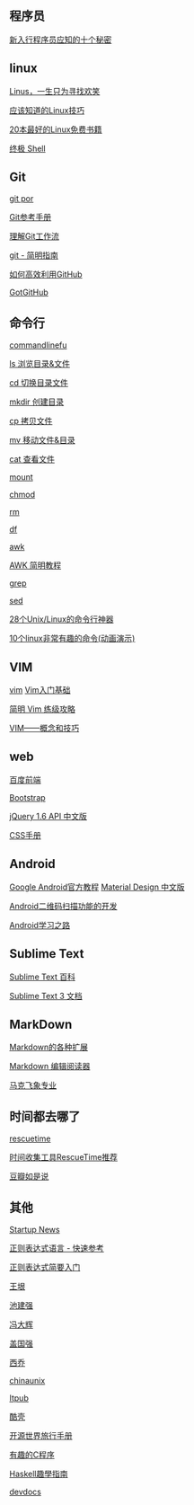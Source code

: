 ## 程序员 ##

[新入行程序员应知的十个秘密](http://www.lemge.com/index.php?c=cont_cm_c&m=view_cont&id=281)


## linux ##

[Linus，一生只为寻找欢笑](http://chijianqiang.baijia.baidu.com/article/21626)

[应该知道的Linux技巧](http://coolshell.cn/articles/8883.html)

[20本最好的Linux免费书籍](http://coolshell.cn/articles/355.html)

[终极 Shell](http://macshuo.com/?p=676)



## Git  ##
[git por](http://git.oschina.net/progit/)

[Git参考手册](http://gitref.org/zh/basic/#diff "Git参考手册")

[理解Git工作流](http://heikezhi.com/yuanyi/understanding-the-git-workflow "理解Git工作流")

[git - 简明指南](http://rogerdudler.github.io/git-guide/index.zh.html)

[如何高效利用GitHub](http://www.yangzhiping.com/tech/github.html)

[GotGitHub](http://www.worldhello.net/gotgithub/)
## 命令行 ##

[commandlinefu](http://www.commandlinefu.com/commands/browse/25 "commandlinefu")

[ls 浏览目录&文件](http://zh.wikipedia.org/zh-cn/Ls)

[cd 切换目录文件]()

[mkdir 创建目录]()

[cp 拷贝文件]()

[mv 移动文件&目录]()

[cat 查看文件]()

[mount ]()

[chmod]()

[rm]()

[df]()




[awk](http://baike.baidu.com/view/209681.htm)

[AWK 简明教程](http://coolshell.cn/articles/9070.html)

[grep](http://baike.baidu.com/view/1057278.htm)

[sed](http://baike.baidu.com/subview/432091/13657254.htm)



[28个Unix/Linux的命令行神器](http://coolshell.cn/articles/7829.html)

[10个linux非常有趣的命令(动画演示)](http://www.lemge.com/index.php?c=cont_cm_c&m=view_cont&id=209)

## VIM 

[vim](http://baike.baidu.com/subview/113188/9338173.htm)
[Vim入门基础](http://jianshu.io/p/bcbe916f97e1)

[简明 Vim 练级攻略](http://coolshell.cn/articles/5426.html)

[VIM——概念和技巧](http://macshuo.com/?p=877#comment-7650)

## web ##
[百度前端](http://fex.baidu.com/)

[Bootstrap](http://www.bootcss.com/)

[jQuery 1.6 API 中文版](http://wangyuanwai.com/jQuery-1.6-api/)

[CSS手册](http://www.divcss5.com/shouce/d_layout.shtml)



## Android  ##

[Google Android官方教程](http://hukai.me/android-training-course-in-chinese/index.html)
[Material Design 中文版](http://design.jikexueyuan.com/?hmsr=dbanotes_material)

[Android二维码扫描功能的开发](http://www.jikexueyuan.com/course/134.html/?hmsr=dbanotes_erweima)

[Android学习之路](http://stormzhang.github.io/android/2014/07/07/learn-android-from-rookie/)


## Sublime Text  ##

[Sublime Text 百科](http://baike.baidu.com/view/10701920.htm)


[Sublime Text 3 文档](http://feliving.github.io/Sublime-Text-3-Documentation/)

## MarkDown ##

[Markdown的各种扩展](http://www.pchou.info/open-source/2014/07/07/something-about-markdown.html)

[Markdown 编辑阅读器](https://www.zybuluo.com/mdeditor)

[马克飞象专业](http://maxiang.info/)

## 时间都去哪了 ##

[rescuetime](https://www.rescuetime.com)

[时间收集工具RescueTime推荐](http://blog.sina.com.cn/s/blog_493a84550100b5r4.html)

[豆瓣如是说](http://www.douban.com/group/topic/3638119/)


## 其他 ##

[Startup News](http://news.dbanotes.net/news "news")

[正则表达式语言 - 快速参考](http://msdn.microsoft.com/zh-cn/library/vstudio/az24scfc.aspx)

[正则表达式简要入门](http://luolei.org/regula-expression-simple-tutorial/)

[王垠](http://www.yinwang.org/)

[池建强](http://macshuo.com/)

[冯大辉](http://dbanotes.net/)

[盖国强](http://www.eygle.com/)

[西乔](http://blog.xiqiao.info/)

[chinaunix](http://bbs.chinaunix.net/)

[Itpub](http://www.itpub.net/forum.php)

[酷壳](http://coolshell.cn/)

[开源世界旅行手册](http://i.linuxtoy.org/docs/guide/index.html)

[有趣的C程序](http://codepad.org/KAELTfqX)

[Haskell趣學指南](http://learnyouahaskell-zh-tw.csie.org/zh-cn/chapters.html)

[devdocs](http://devdocs.io/ "http://devdocs.io/")


